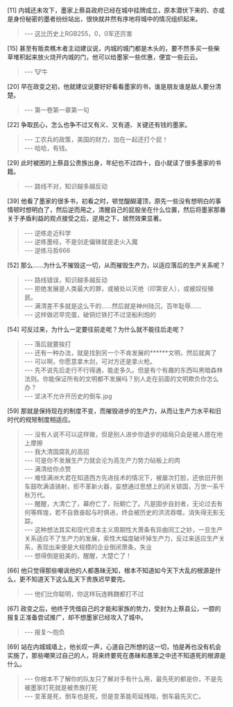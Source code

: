 
[11] 内城还未攻下，墨家上蔡县政府已经在城中挂牌成立，原本潜伏下来的、亦或是身份秘密的墨者纷纷站出，很快就井然有序地将城中的情况组织起来。
>--- 这比历史上RGB255，0，0军还厉害<br>

[15] 甚至有贩卖樵木者主动建议说，内城的城门都是木头的，要不然多买一些柴草堆积起来放火烧开内城的门，他可以给墨家一些优惠，便宜一些云云。
>--- 🐮牛<br>

[20] 早在政变之初，他就建议说要好好看看墨家的书，谁是朋友谁是敌人要分清楚。
>--- 第一卷第一章第一句<br>

[22] 争取民心，怎么也争不过又有义、又有道、关键还有钱的墨家。
>--- 工农兵的政策，美国的财力，加在一起还打个屁！<br>
>--- 哈哈，有钱。<br>

[29] 此时被困的上蔡县公贵族出身，年纪也不过四十，自小就读了很多墨家的书籍。
>--- 路线不对，知识越多越反动<br>

[39] 他看了墨家的很多书，初看之时，顿觉醍醐灌顶，原先一些没有想明白的事情顿时想明白了，然后逆而用之，清醒自己的屁股坐在什么位置，然后将墨家那番关于矛盾利益的观点接受之后，逆用之下，居然效果显著。
>--- 逆练走近科学<br>
>--- 逆练墨经，不是剑走偏锋就是走火入魔<br>
>--- 逆练马哲666<br>

[52] 那么……为什么不摧毁这一切，从而摧毁生产力，以适应落后的生产关系呢？
>--- 路线错误，知识越多越反动<br>
>--- 拒绝发展是人类最大的罪，或被处以灭绝（印第安人），或被奴役殖民。<br>
>--- 满清差不多就是这么干的……然后就是神州陆沉，百年耻辱……<br>
>--- 这样做迟早完蛋，破铜烂铁打不过坚船利炮的<br>

[54] 可反过来，为什么一定要往前走呢？为什么就不能往后走呢？
>--- 落后就要挨打<br>
>--- 还有一种办法，就是找到另一个不肯发展的******文明，然后就爽了<br>
>--- 可以啊，你愿意拿木剑，可对方还是拿火枪。<br>
>--- 先不说先后走行不行得通，能走多久。但是有个有趣的东西叫黑暗森林法则。你能保证所有的文明都不发展吗？别人走在前面的文明欺负你怎么办？<br>
>--- 坚决不允许开历史的倒车.jpg<br>

[59] 那就是保持现在的制度不变，而摧毁进步的生产力，从而让生产力水平和旧时代的规矩制度相适应。
>--- 没有人说不可以这样做，但是别人进步你退步的结局只会是被人摁在地上摩擦<br>
>--- 我大清国腐乳的高招<br>
>--- 可是你不发展生产力就会沦为高生产力势力砧板上的肉<br>
>--- 满清给你点赞<br>
>--- 难怪满洲大君在知道西方先进技术的情况下，被屡次打脸，还依旧开倒车鼓吹满语骑射，拒不革新火器，妄想通过思想上的闭关锁国，万世一系千秋万代。<br>
>--- 醒醒，大清亡了，幕府亡了，阮朝亡了。凡是固步自封者，无论过去有何等辉煌，若不自救奋起与时俱进，终会被历史的洪流吞噬，消失得无影无踪。<br>
>--- 这种想法其实和现代资本主义周期性大萧条有异曲同工之妙，一旦生产关系适应不了生产力的发展，索性大幅度破坏掉生产力，反过来适应生产关系，表现出来便是大规模的企业倒闭萧条，失业<br>
>--- 想得倒是挺美的，醒醒，大楚亡了！<br>

[66] 他只觉得那些嘲讽他的人都愚昧无知，根本不知道如今天下大乱的根源是什么，更不知道天下这么乱天下贵族迟早要完。
>--- 他们比你聪明，你这样玩连韩魏都打不过<br>

[67] 政变之后，他终于凭借自己的才能和家族的势力，受封为上蔡县公，一腔的报复正准备尝试推广，却不想墨家已经攻入了城中。
>--- 报复～抱负<br>

[69] 站在内城城墙上，他长叹一声，心道自己所想的这一切，怕是再也没有机会实施了，那些嘲笑过自己的人，将来终要死在愚昧和愚笨之中还不知道死的根源是什么。
>--- 你根本不了解你的队友只了解对手有什么用，最先死的都是你，不是先被墨家打死就是被贵族打死<br>
>--- 变革是死，倒车也是死，但是变革能苟延残喘，倒车最先灭亡。<br>
